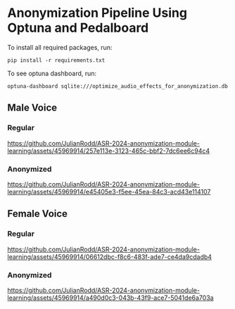
# Anonymization Pipeline Using Optuna and Pedalboard
To install all required packages, run:
```
pip install -r requirements.txt
```
To see optuna dashboard, run:
```
optuna-dashboard sqlite:///optimize_audio_effects_for_anonymization.db
```

## Male Voice

### Regular
https://github.com/JulianRodd/ASR-2024-anonymization-module-learning/assets/45969914/257e113e-3123-465c-bbf2-7dc6ee6c94c4

### Anonymized

https://github.com/JulianRodd/ASR-2024-anonymization-module-learning/assets/45969914/e45405e3-f5ee-45ea-84c3-acd43e114107

## Female Voice

### Regular

https://github.com/JulianRodd/ASR-2024-anonymization-module-learning/assets/45969914/06612dbc-f8c6-483f-ade7-ce4da9cdadb4




### Anonymized

https://github.com/JulianRodd/ASR-2024-anonymization-module-learning/assets/45969914/a490d0c3-043b-43f9-ace7-5041de6a703a

